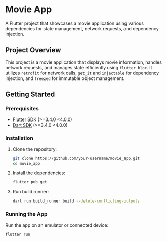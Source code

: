 # Movie App

A Flutter project that showcases a movie application using various dependencies for state management, network requests, and dependency injection.

## Project Overview

This project is a movie application that displays movie information, handles network requests, and manages state efficiently using `flutter_bloc`. It utilizes `retrofit` for network calls, `get_it` and `injectable` for dependency injection, and `freezed` for immutable object management.

## Getting Started

### Prerequisites

- [Flutter SDK](https://flutter.dev/docs/get-started/install) (>=3.4.0 <4.0.0)
- [Dart SDK](https://dart.dev/get-dart) (>=3.4.0 <4.0.0)

### Installation

1. Clone the repository:

   ```sh
   git clone https://github.com/your-username/movie_app.git
   cd movie_app
   ```

2. Install the dependencies:

   ```sh
   flutter pub get
   ```

3. Run build runner:
   ```sh
   dart run build_runner build --delete-conflicting-outputs
   ```

### Running the App

Run the app on an emulator or connected device:

```sh
flutter run
```
